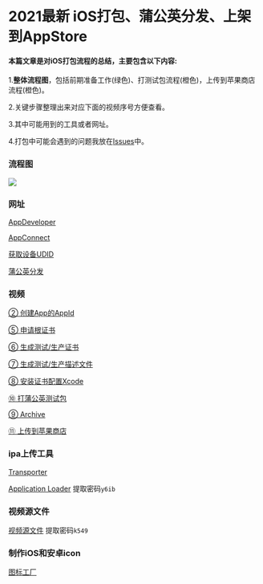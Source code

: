 # 2021最新 iOS打包、蒲公英分发、上架到AppStore

#### 本篇文章是对iOS打包流程的总结，主要包含以下内容:

1.**整体流程图**，包括前期准备工作(绿色)、打测试包流程(橙色)，上传到苹果商店流程(橙色)。

2.关键步骤整理出来对应下面的视频序号方便查看。

3.其中可能用到的工具或者网址。

4.打包中可能会遇到的问题我放在[Issues](https://github.com/shabake/iOS-packaging-testing-and-shelves-process/issues)中。

### 流程图
![](https://oscimg.oschina.net/oscnet/up-ed2bc192e8c61c1d8f3b67e0462bd0d5ad1.png)




### 网址

 [AppDeveloper](https://developer.apple.com/cn/)

[AppConnect](https://appstoreconnect.apple.com)

 [获取设备UDID](https://www.pgyer.com/tools/udid)

 [蒲公英分发](https://www.pgyer.com)

### 视频

[② 创建App的AppId](https://v.youku.com/v_show/id_XNDkyMzUxNTM3Mg==.html)

[⑤ 申请根证书](https://v.youku.com/v_show/id_XNDkyNDYxODQxNg==.html)

[⑥ 生成测试/生产证书](https://v.youku.com/v_show/id_XNDkyNDYyMDA1Ng==.html)

[⑦ 生成测试/生产描述文件](https://v.youku.com/v_show/id_XNDkyNDYyMTg2NA==.html)

[⑧ 安装证书配置Xcode](https://v.youku.com/v_show/id_XNDkyMzUxNDUxNg==.html)

[⑩ 打蒲公英测试包](https://v.youku.com/v_show/id_XNDkyMzUxNjI4NA==.html)

[⑨ Archive](https://v.youku.com/v_show/id_XNDkyMzUxNTY3Mg==.html)

[⑪ 上传到苹果商店](https://v.youku.com/v_show/id_XNDkyNDYxNTM4NA==.html)

### ipa上传工具

[Transporter](https://apps.apple.com/cn/app/transporter/id1450874784?mt=12)

[Application Loader](https://pan.baidu.com/s/1BZVkXhZW83zF_jCCRlu53A) 提取密码`y6ib `


### 视频源文件

[视频源文件](https://pan.baidu.com/s/1M958w34_V_ZG1YtZkoAqPA)  提取密码`k549 `


### 制作iOS和安卓icon

[图标工厂](https://icon.wuruihong.com)
